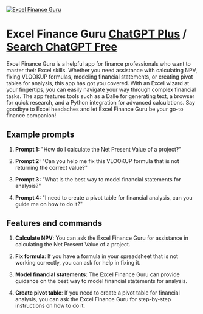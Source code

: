 
[![Excel Finance Guru](https://files.oaiusercontent.com/file-OeIy8ypCgrmFEtFbmGEQ162h?se=2123-10-16T21%3A33%3A54Z&sp=r&sv=2021-08-06&sr=b&rscc=max-age%3D31536000%2C%20immutable&rscd=attachment%3B%20filename%3De2ae5875-8206-49cd-90c3-4d99d6693dfc.png&sig=rIY3sH7ontN4XHWVZH1QG5zFLvyqnwfASm%2B9UOv02pc%3D)](https://chat.openai.com/g/g-Qj5Yxi0t3-excel-finance-guru)

# Excel Finance Guru [ChatGPT Plus](https://chat.openai.com/g/g-Qj5Yxi0t3-excel-finance-guru) / [Search ChatGPT Free](https://gptcall.net/index.html#/?search=Excel%20Finance%20Guru)

Excel Finance Guru is a helpful app for finance professionals who want to master their Excel skills. Whether you need assistance with calculating NPV, fixing VLOOKUP formulas, modeling financial statements, or creating pivot tables for analysis, this app has got you covered. With an Excel wizard at your fingertips, you can easily navigate your way through complex financial tasks. The app features tools such as a Dalle for generating text, a browser for quick research, and a Python integration for advanced calculations. Say goodbye to Excel headaches and let Excel Finance Guru be your go-to finance companion!

## Example prompts

1. **Prompt 1:** "How do I calculate the Net Present Value of a project?"

2. **Prompt 2:** "Can you help me fix this VLOOKUP formula that is not returning the correct value?"

3. **Prompt 3:** "What is the best way to model financial statements for analysis?"

4. **Prompt 4:** "I need to create a pivot table for financial analysis, can you guide me on how to do it?"

## Features and commands

1. **Calculate NPV**: You can ask the Excel Finance Guru for assistance in calculating the Net Present Value of a project.

2. **Fix formula**: If you have a formula in your spreadsheet that is not working correctly, you can ask for help in fixing it.

3. **Model financial statements**: The Excel Finance Guru can provide guidance on the best way to model financial statements for analysis.

4. **Create pivot table**: If you need to create a pivot table for financial analysis, you can ask the Excel Finance Guru for step-by-step instructions on how to do it.



